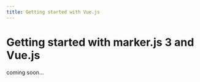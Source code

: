 ```yaml
---
title: Getting started with Vue.js
---
```


# Getting started with marker.js 3 and Vue.js

coming soon...
